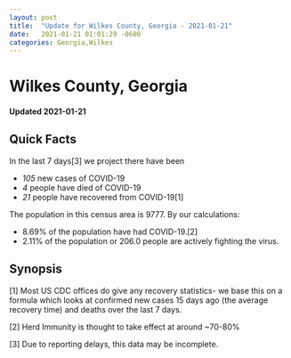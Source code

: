 ```yaml
---
layout: post
title:  "Update for Wilkes County, Georgia - 2021-01-21"
date:   2021-01-21 01:01:29 -0600
categories: Georgia,Wilkes
---
```


# Wilkes County, Georgia
#### Updated 2021-01-21

## Quick Facts

In the last 7 days[3] we project there have been
- *105* new cases of COVID-19
- *4* people have died of COVID-19
- *21* people have recovered from COVID-19[1]

The population in this census area is 9777. By our calculations:
- 8.69% of the population have had COVID-19.[2]
- 2.11% of the population or 206.0 people are actively fighting the virus.

## Synopsis




[1] Most US CDC offices do give any recovery statistics- we base this on a formula which looks at confirmed new cases
15 days ago (the average recovery time) and deaths over the last 7 days.

[2] Herd Immunity is thought to take effect at around ~70-80%

[3] Due to reporting delays, this data may be incomplete.
 
    